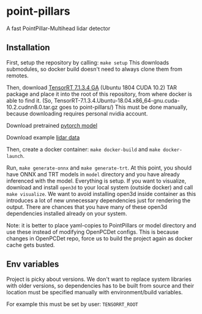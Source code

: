 # point-pillars
A fast PointPillar-Multihead lidar detector

## Installation
First, setup the repository by calling: `make setup`
This downloads submodules, so docker build doesn't need to always clone them from remotes.

Then, download [TensorRT 7.1.3.4 GA](https://developer.nvidia.com/nvidia-tensorrt-7x-download) (Ubuntu 1804 CUDA 10.2) TAR package and place
it into the root of this repository, from where docker is able to find it.
(So, TensorRT-7.1.3.4.Ubuntu-18.04.x86_64-gnu.cuda-10.2.cudnn8.0.tar.gz goes to point-pillars/)
This must be done manually, because downloading requires personal nvidia account.

Download pretrained [pytorch model](https://drive.google.com/file/d/1p-501mTWsq0G9RzroTWSXreIMyTUUpBM/view?usp=sharing)

Download example [lidar data](https://drive.google.com/file/d/1KD0LT0kzcpGUysUu__dfnfYnHUW62iwN/view?usp=sharing)

Then, create a docker container: `make docker-build` and `make docker-launch`.

Run, `make generate-onnx` and `make generate-trt`. At this point,
you should have ONNX and TRT models in `model` directory and you have already inferenced with the model. Everything is setup. If you want to visualize,
download and install `open3d` to your local system (outside docker) and call `make visualize`.
We want to avoid installing open3d inside container as this introduces a lot of new unnecessary
dependencies just for rendering the output. There are chances that you have many of these open3d dependencies installed already on your system.


Note: it is better to place yaml-copies to PointPillars or model directory and use these instead of modifying OpenPCDet configs. This is because changes in OpenPCDet repo, force us to build the project again as docker cache gets busted.


## Env variables
Project is picky about versions. We don't want to replace system libraries with older versions, so dependencies has to be built from source and their location must be specified manually with environment/build variables.

For example this must be set by user: `TENSORRT_ROOT`
